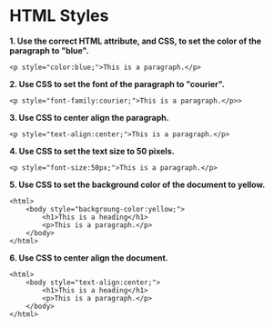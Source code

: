 # **HTML Styles**

**1. Use the correct HTML attribute, and CSS, to set the color of the paragraph to "blue".**

```
<p style="color:blue;">This is a paragraph.</p>
```

**2. Use CSS to set the font of the paragraph to "courier".**

```
<p style="font-family:courier;">This is a paragraph.</p>>
```

**3. Use CSS to center align the paragraph.**

```
<p style="text-align:center;">This is a paragraph.</p>
```

**4. Use CSS to set the text size to 50 pixels.**

```
<p style="font-size:50px;">This is a paragraph.</p>
```

**5. Use CSS to set the background color of the document to yellow.**

```
<html>
    <body style="backgroung-color:yellow;">
        <h1>This is a heading</h1>
        <p>This is a paragraph.</p>
    </body>
</html>
```

**6. Use CSS to center align the document.**

```
<html>
    <body style="text-align:center;">
        <h1>This is a heading</h1>
        <p>This is a paragraph.</p>
    </body>
</html>
```